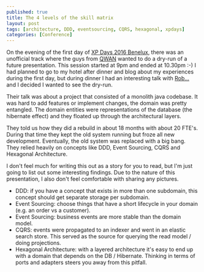 ```yaml
---
published: true
title: The 4 levels of the skill matrix
layout: post
tags: [architecture, DDD, eventsourcing, CQRS, hexagonal, xpdays]
categories: [Conference]
---
```


On the evening of the first day of [XP Days 2016 Benelux](http://www.xpday.net/2016/), there was an unofficial track where the guys from [QWAN]() wanted to do a dry-run of a future presentation.
This session started at 9pm and ended at 10.30pm :-) 
I had planned to go to my hotel after dinner and blog about my experiences during the first day, but during dinner I had an interesting talk with [Rob...]() and I decided I wanted to see the dry-run.

Their talk was about a project that consisted of a monolith java codebase.
It was hard to add features or implement changes, the domain was pretty entangled.
The domain entities were representations of the database (the hibernate effect) and they floated up through the architectural layers.

They told us how they did a rebuild in about 18 months with about 20 FTE's.
During that time they kept the old system running but froze all new development.
Eventually, the old system was replaced with a big bang.
They relied heavily on concepts like DDD, Event Sourcing, CQRS and Hexagonal Architecture.

I don't feel much for writing this out as a story for you to read, but I'm just going to list out some interesting findings.
Due to the nature of this presentation, I also don't feel comfortable with sharing any pictures. 

- DDD: if you have a concept that exists in more than one subdomain, this concept should get separate storage per subdomain.
- Event Sourcing: choose things that have a short lifecycle in your domain (e.g. an order vs a customer). 
- Event Sourcing: business events are more stable than the domain model. 
- CQRS: events were propagated to an indexer and went in an elastic search store. This served as the source for querying the read model / doing projections.
- Hexagonal Architecture: with a layered architecture it's easy to end up with a domain that depends on the DB / Hibernate. Thinking in terms of ports and adapters steers you away from this pitfall.
